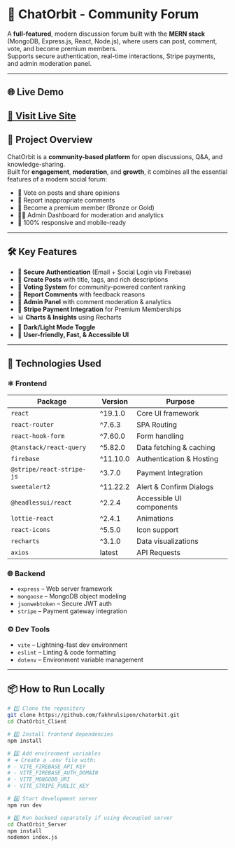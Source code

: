 

# 💬 ChatOrbit - Community Forum

A **full-featured**, modern discussion forum built with the **MERN stack** (MongoDB, Express.js, React, Node.js), where users can post, comment, vote, and become premium members.  
Supports secure authentication, real-time interactions, Stripe payments, and admin moderation panel.

---

## 🌐 Live Demo
[🔗 Visit Live Site](https://super-gelato-a1166f.netlify.app/)
---

## 🚀 Project Overview

ChatOrbit is a **community-based platform** for open discussions, Q&A, and knowledge-sharing.  
Built for **engagement**, **moderation**, and **growth**, it combines all the essential features of a modern social forum:

- 🌟 Vote on posts and share opinions
- 📝 Report inappropriate comments
- 💎 Become a premium member (Bronze or Gold)
- 🧑‍💼 Admin Dashboard for moderation and analytics
- 📱 100% responsive and mobile-ready

---

## 🛠️ Key Features

- 🔐 **Secure Authentication** (Email + Social Login via Firebase)
- 📝 **Create Posts** with title, tags, and rich descriptions
- 💬 **Voting System** for community-powered content ranking
- 🚩 **Report Comments** with feedback reasons
- 🧪 **Admin Panel** with comment moderation & analytics
- 💎 **Stripe Payment Integration** for Premium Memberships
- 📊 **Charts & Insights** using Recharts
- 🌙 **Dark/Light Mode Toggle**
- 🧠 **User-friendly, Fast, & Accessible UI**

---

## 🧩 Technologies Used

### ⚛️ Frontend

| Package                     | Version   | Purpose                             |
|----------------------------|-----------|-------------------------------------|
| `react`                    | ^19.1.0   | Core UI framework                   |
| `react-router`             | ^7.6.3    | SPA Routing                         |
| `react-hook-form`          | ^7.60.0   | Form handling                       |
| `@tanstack/react-query`    | ^5.82.0   | Data fetching & caching             |
| `firebase`                 | ^11.10.0  | Authentication & Hosting            |
| `@stripe/react-stripe-js`  | ^3.7.0    | Payment Integration                 |
| `sweetalert2`              | ^11.22.2  | Alert & Confirm Dialogs             |
| `@headlessui/react`        | ^2.2.4    | Accessible UI components            |
| `lottie-react`             | ^2.4.1    | Animations                          |
| `react-icons`              | ^5.5.0    | Icon support                        |
| `recharts`                 | ^3.1.0    | Data visualizations                 |
| `axios`                    | latest    | API Requests                        |

### 🌐 Backend

- `express` – Web server framework  
- `mongoose` – MongoDB object modeling  
- `jsonwebtoken` – Secure JWT auth  
- `stripe` – Payment gateway integration

### ⚙️ Dev Tools

- `vite` – Lightning-fast dev environment  
- `eslint` – Linting & code formatting  
- `dotenv` – Environment variable management

---

## 📦 How to Run Locally

```bash
# 1️⃣ Clone the repository
git clone https://github.com/fakhrulsipon/chatorbit.git
cd ChatOrbit_Client

# 2️⃣ Install frontend dependencies
npm install

# 3️⃣ Add environment variables
# ➜ Create a .env file with:
# - VITE_FIREBASE_API_KEY
# - VITE_FIREBASE_AUTH_DOMAIN
# - VITE_MONGODB_URI
# - VITE_STRIPE_PUBLIC_KEY

# 4️⃣ Start development server
npm run dev

# 5️⃣ Run backend separately if using decoupled server
cd ChatOrbit_Server
npm install
nodemon index.js
